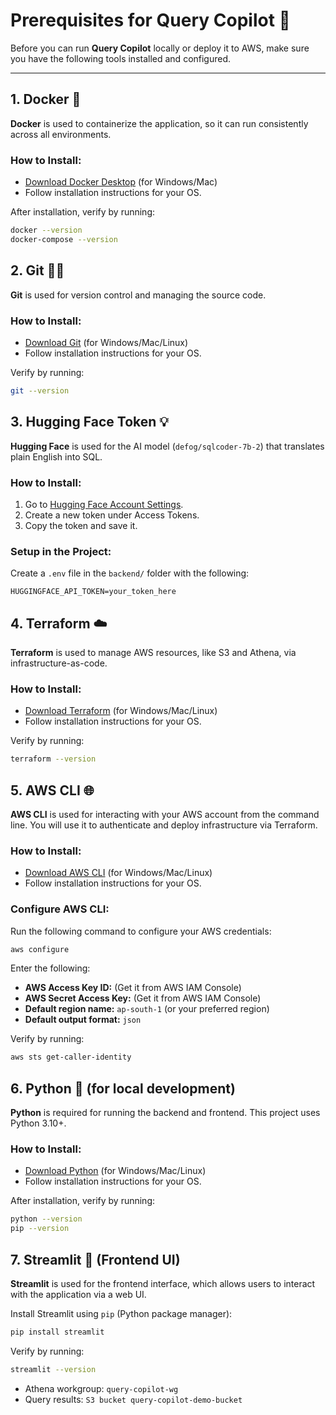 # Prerequisites for Query Copilot 🧠

Before you can run **Query Copilot** locally or deploy it to AWS, make sure you have the following tools installed and configured.

---

## 1. **Docker** 🐳

**Docker** is used to containerize the application, so it can run consistently across all environments.

### How to Install:

- [Download Docker Desktop](https://www.docker.com/products/docker-desktop) (for Windows/Mac)
- Follow installation instructions for your OS.

After installation, verify by running:
```bash
docker --version
docker-compose --version
```

## 2. **Git** 🦸‍♂️

**Git** is used for version control and managing the source code.

### How to Install:
- [Download Git](https://git-scm.com/downloads) (for Windows/Mac/Linux)
- Follow installation instructions for your OS.

Verify by running:
```bash
git --version
```

## 3. **Hugging Face Token** 💡
**Hugging Face** is used for the AI model (`defog/sqlcoder-7b-2`) that translates plain English into SQL.

### How to Install:
1. Go to [Hugging Face Account Settings](https://huggingface.co/settings/tokens).
2. Create a new token under Access Tokens.
3. Copy the token and save it.

### Setup in the Project:
Create a `.env` file in the `backend/` folder with the following:

```env
HUGGINGFACE_API_TOKEN=your_token_here
```

## 4. **Terraform** ☁️
**Terraform** is used to manage AWS resources, like S3 and Athena, via infrastructure-as-code.

### How to Install:
- [Download Terraform](https://developer.hashicorp.com/terraform/install) (for Windows/Mac/Linux)
- Follow installation instructions for your OS.

Verify by running:
```bash
terraform --version
```

## 5. **AWS CLI** 🌐
**AWS CLI** is used for interacting with your AWS account from the command line. You will use it to authenticate and deploy infrastructure via Terraform.

### How to Install:
- [Download AWS CLI](https://docs.aws.amazon.com/cli/latest/userguide/getting-started-install.html) (for Windows/Mac/Linux)
- Follow installation instructions for your OS.

### Configure AWS CLI:
Run the following command to configure your AWS credentials:

```bash
aws configure
```
Enter the following:

- **AWS Access Key ID:** (Get it from AWS IAM Console)
- **AWS Secret Access Key:** (Get it from AWS IAM Console)
- **Default region name:** `ap-south-1` (or your preferred region)
- **Default output format:** `json`

Verify by running:
```bash
aws sts get-caller-identity
```

## 6. **Python** 🐍 (for local development)
**Python** is required for running the backend and frontend. This project uses Python 3.10+.

### How to Install:
- [Download Python](https://www.python.org/downloads/) (for Windows/Mac/Linux)
- Follow installation instructions for your OS.

After installation, verify by running:
```bash
python --version
pip --version
```

## 7. **Streamlit** 🎨 (Frontend UI)
**Streamlit** is used for the frontend interface, which allows users to interact with the application via a web UI.

Install Streamlit using `pip` (Python package manager):
```bash
pip install streamlit
```
Verify by running:
```bash
streamlit --version
```

- Athena workgroup: `query-copilot-wg`
- Query results: `S3 bucket query-copilot-demo-bucket`
